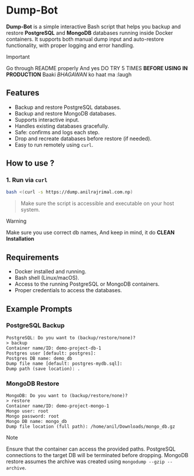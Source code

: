 # Dump-Bot

**Dump-Bot** is a simple interactive Bash script that helps you backup and restore **PostgreSQL** and **MongoDB** databases running inside Docker containers. It supports both manual dump input and auto-restore functionality, with proper logging and error handling.

> [!IMPORTANT]  
> Go through README properly
> And yes DO TRY 5 TIMES **BEFORE USING IN PRODUCTION**
> Baaki *BHAGAWAN* ko haat ma :laugh

## Features

- Backup and restore PostgreSQL databases.
- Backup and restore MongoDB databases.
- Supports interactive input.
- Handles existing databases gracefully.
- Safe: confirms and logs each step.
- Drop and recreate databases before restore (if needed).
- Easy to run remotely using `curl`.

## How to use ?

### 1. Run via `curl`

```bash
bash <(curl -s https://dump.anilrajrimal.com.np)
```

> Make sure the script is accessible and executable on your host system.

> [!WARNING]
> Make sure you use correct db names, 
> And keep in mind, it do **CLEAN Installation**

## Requirements

- Docker installed and running.
- Bash shell (Linux/macOS).
- Access to the running PostgreSQL or MongoDB containers.
- Proper credentials to access the databases.

## Example Prompts

### PostgreSQL Backup

```
PostgreSQL: Do you want to (backup/restore/none)?
> backup
Container name/ID: demo-project-db-1
Postgres user [default: postgres]: 
Postgres DB name: demo_db
Dump file name [default: postgres-mydb.sql]: 
Dump path (save location): .
```

### MongoDB Restore

```
MongoDB: Do you want to (backup/restore/none)?
> restore
Container name/ID: demo-project-mongo-1
Mongo user: root
Mongo password: root
Mongo DB name: mongo_db
Dump file location (full path): /home/anil/Downloads/mongo_db.gz
```

> [!NOTE]
> Ensure that the container can access the provided paths.
> PostgreSQL connections to the target DB will be terminated before dropping.
> MongoDB restore assumes the archive was created using `mongodump --gzip --archive`.